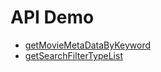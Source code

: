 API Demo
===

* [getMovieMetaDataByKeyword](chapter1.md)
* [getSearchFilterTypeList](Search/getSearchFilterTypeList.md)